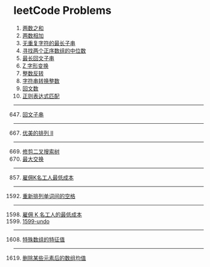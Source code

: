 # leetCode Problems

1. [两数之和](/src/main/java/org/chiangkai/problem1)
2. [两数相加](/src/main/java/org/chiangkai/problem2)
3. [无重复字符的最长子串](/src/main/java/org/chiangkai/problem3)
4. [寻找两个正序数组的中位数](/src/main/java/org/chiangkai/problem4)
5. [最长回文子串](/src/main/java/org/chiangkai/problem5)
6. [ Z 字形变换](/src/main/java/org/chiangkai/problem6)
7. [整数反转](/src/main/java/org/chiangkai/problem7)
8. [字符串转换整数](/src/main/java/org/chiangkai/problem8)
9. [回文数](/src/main/java/org/chiangkai/problem9)
10. [正则表达式匹配](/src/main/java/org/chiangkai/problem10)
--------------
647. [回文子串](/src/main/java/org/chiangkai/problem647)
-------
667. [ 优美的排列 II](/src/main/java/org/chiangkai/problem667)
------
669. [修剪二叉搜索树](/src/main/java/org/chiangkai/problem669)
670. [最大交换](/src/main/java/org/chiangkai/problem670)
-----
857. [雇佣K名工人最低成本](/src/main/java/org/chiangkai/problem857)
-----
1592. [重新排列单词间的空格](/src/main/java/org/chiangkai/problem1592)

-----
1598.  [ 雇佣 K 名工人的最低成本](/src/main/java/org/chiangkai/problem1598)
1599. [1599-undo](/src/main/java/org/chiangkai/problem1599)
--------
1608. [特殊数组的特征值](/src/main/java/org/chiangkai/problem1608)
---------
1619. [删除某些元素后的数组均值](/src/main/java/org/chiangkai/problem1619)